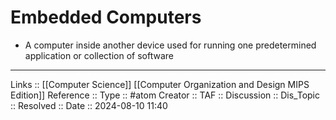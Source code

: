 # Embedded Computers

- A computer inside another device used for running one predetermined application or collection of software

---
Links :: [[Computer Science]] [[Computer Organization and Design MIPS Edition]]
Reference ::
Type :: #atom
Creator ::
TAF ::
Discussion ::
Dis_Topic :: 
Resolved ::
Date :: 2024-08-10 11:40
